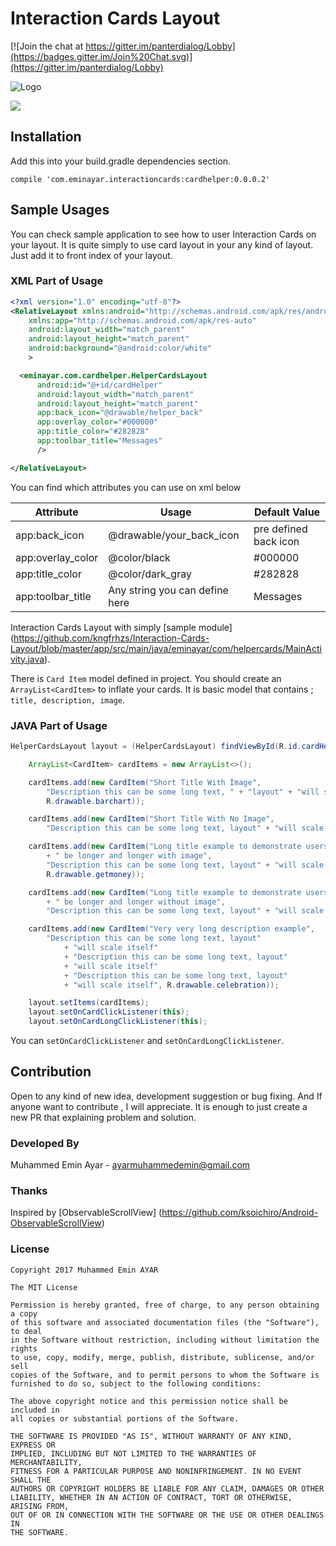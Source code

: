 # Interaction Cards Layout

[![Join the chat at https://gitter.im/panterdialog/Lobby](https://badges.gitter.im/Join%20Chat.svg)](https://gitter.im/panterdialog/Lobby)

![Logo](http://i.imgur.com/TFms0d5.png)

![](https://i.imgur.com/ybmET2P.gif)

## Installation
Add this into your build.gradle dependencies section.
```
compile 'com.eminayar.interactioncards:cardhelper:0.0.0.2'
```

## Sample Usages

You can check sample application to see how to user Interaction Cards on your layout. It is 
quite simply to use card layout in your any kind of layout. Just add it to front index of 
your layout.
 
### XML Part of Usage
 
 ````xml
 <?xml version="1.0" encoding="utf-8"?>
 <RelativeLayout xmlns:android="http://schemas.android.com/apk/res/android"
     xmlns:app="http://schemas.android.com/apk/res-auto"
     android:layout_width="match_parent"
     android:layout_height="match_parent"
     android:background="@android:color/white"
     >
 
   <eminayar.com.cardhelper.HelperCardsLayout
       android:id="@+id/cardHelper"
       android:layout_width="match_parent"
       android:layout_height="match_parent"
       app:back_icon="@drawable/helper_back"
       app:overlay_color="#000000"
       app:title_color="#282828"
       app:toolbar_title="Messages"
       />
 
 </RelativeLayout>
 ````
 
You can find which attributes you can use on xml below

| Attribute | Usage | Default Value |
| --- | --- |--- |
| app:back_icon | @drawable/your_back_icon | pre defined back icon |
| app:overlay_color | @color/black | #000000 |
| app:title_color | @color/dark_gray | #282828 |
| app:toolbar_title | Any string you can define here | Messages |

Interaction Cards Layout with simply [sample module] (https://github.com/kngfrhzs/Interaction-Cards-Layout/blob/master/app/src/main/java/eminayar/com/helpercards/MainActivity.java).

There is ```Card Item``` model defined in project. You should create an `ArrayList<CardItem>` to 
inflate your cards. It is basic model that contains ; `title, description, image`. 

### JAVA Part of Usage

````java
HelperCardsLayout layout = (HelperCardsLayout) findViewById(R.id.cardHelper);

    ArrayList<CardItem> cardItems = new ArrayList<>();

    cardItems.add(new CardItem("Short Title With Image",
        "Description this can be some long text, " + "layout" + "will scale itself",
        R.drawable.barchart));

    cardItems.add(new CardItem("Short Title With No Image",
        "Description this can be some long text, layout" + "will scale itself"));

    cardItems.add(new CardItem("Long title example to demonstrate users how can this textview can"
        + " be longer and longer with image",
        "Description this can be some long text, layout" + "will scale itself",
        R.drawable.getmoney));

    cardItems.add(new CardItem("Long title example to demonstrate users how can this textview can"
        + " be longer and longer without image",
        "Description this can be some long text, layout" + "will scale itself"));

    cardItems.add(new CardItem("Very very long description example",
        "Description this can be some long text, layout"
            + "will scale itself"
            + "Description this can be some long text, layout"
            + "will scale itself"
            + "Description this can be some long text, layout"
            + "will scale itself", R.drawable.celebration));

    layout.setItems(cardItems);
    layout.setOnCardClickListener(this);
    layout.setOnCardLongClickListener(this);
```` 

You can `setOnCardClickListener` and `setOnCardLongClickListener`. 

## Contribution

Open to any kind of new idea, development suggestion or bug fixing. And If anyone want to contribute , I will appreciate. It is enough to just create a new PR that explaining problem and solution.

### Developed By

Muhammed Emin Ayar - ayarmuhammedemin@gmail.com

### Thanks

Inspired by [ObservableScrollView] (https://github.com/ksoichiro/Android-ObservableScrollView)

### License

```
Copyright 2017 Muhammed Emin AYAR

The MIT License

Permission is hereby granted, free of charge, to any person obtaining a copy
of this software and associated documentation files (the "Software"), to deal
in the Software without restriction, including without limitation the rights
to use, copy, modify, merge, publish, distribute, sublicense, and/or sell
copies of the Software, and to permit persons to whom the Software is
furnished to do so, subject to the following conditions:

The above copyright notice and this permission notice shall be included in
all copies or substantial portions of the Software.

THE SOFTWARE IS PROVIDED "AS IS", WITHOUT WARRANTY OF ANY KIND, EXPRESS OR
IMPLIED, INCLUDING BUT NOT LIMITED TO THE WARRANTIES OF MERCHANTABILITY,
FITNESS FOR A PARTICULAR PURPOSE AND NONINFRINGEMENT. IN NO EVENT SHALL THE
AUTHORS OR COPYRIGHT HOLDERS BE LIABLE FOR ANY CLAIM, DAMAGES OR OTHER
LIABILITY, WHETHER IN AN ACTION OF CONTRACT, TORT OR OTHERWISE, ARISING FROM,
OUT OF OR IN CONNECTION WITH THE SOFTWARE OR THE USE OR OTHER DEALINGS IN
THE SOFTWARE.
```
